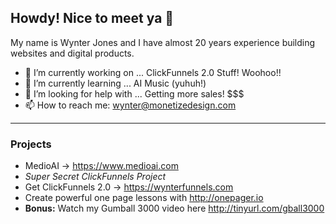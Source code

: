 ## Howdy! Nice to meet ya 👋

My name is Wynter Jones and I have almost 20 years experience building websites and digital products. 

- 🔭 I’m currently working on ... ClickFunnels 2.0 Stuff! Woohoo!!
- 🌱 I’m currently learning ... AI Music (yuhuh!)
- 🤔 I’m looking for help with ... Getting more sales! $$$
- 📫 How to reach me: wynter@monetizedesign.com

-----

### Projects

- MedioAI -> https://www.medioai.com
- *Super Secret ClickFunnels Project*
- Get ClickFunnels 2.0 -> https://wynterfunnels.com
- Create powerful one page lessons with http://onepager.io 
- **Bonus:** Watch my Gumball 3000 video here  http://tinyurl.com/gball3000
